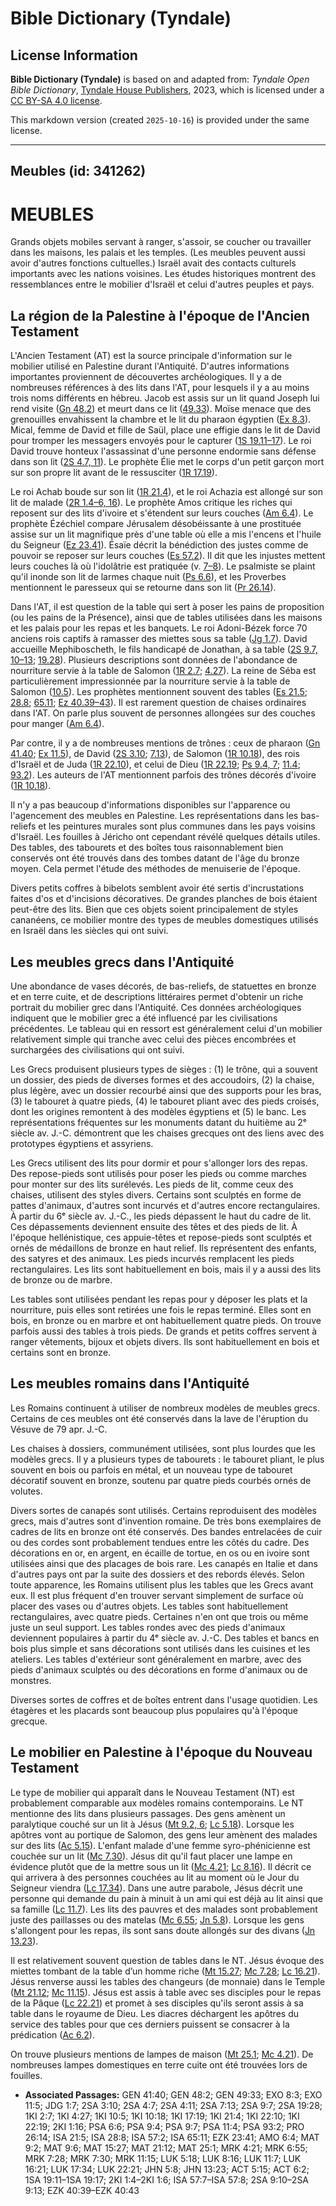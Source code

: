 # Bible Dictionary (Tyndale)

## License Information

**Bible Dictionary (Tyndale)** is based on and adapted from: _Tyndale Open Bible Dictionary_, [Tyndale House Publishers](https://tyndaleopenresources.com/), 2023, which is licensed under a [CC BY-SA 4.0 license](https://creativecommons.org/licenses/by-sa/4.0/legalcode.en).

This markdown version (created `2025-10-16`) is provided under the same license.



--------------------------------

## Meubles (id: 341262)

MEUBLES
=======

Grands objets mobiles servant à ranger, s'assoir, se coucher ou travailler dans les maisons, les palais et les temples. (Les meubles peuvent aussi avoir d'autres fonctions cultuelles.) Israël avait des contacts culturels importants avec les nations voisines. Les études historiques montrent des ressemblances entre le mobilier d'Israël et celui d'autres peuples et pays.

La région de la Palestine à l'époque de l'Ancien Testament
----------------------------------------------------------

L'Ancien Testament (AT) est la source principale d'information sur le mobilier utilisé en Palestine durant l'Antiquité. D'autres informations importantes proviennent de découvertes archéologiques. Il y a de nombreuses références à des lits dans l'AT, pour lesquels il y a au moins trois noms différents en hébreu. Jacob est assis sur un lit quand Joseph lui rend visite ([Gn 48\.2](https://ref.ly/Gen48:2)) et meurt dans ce lit ([49\.33](https://ref.ly/Gen49:33)). Moïse menace que des grenouilles envahissent la chambre et le lit du pharaon égyptien ([Ex 8\.3](https://ref.ly/Exod8:3)). Mical, femme de David et fille de Saül, place une effigie dans le lit de David pour tromper les messagers envoyés pour le capturer ([1S 19\.11–17](https://ref.ly/1Sam19:11-1Sam19:17)). Le roi David trouve honteux l'assassinat d'une personne endormie sans défense dans son lit ([2S 4\.7, 11](https://ref.ly/2Sam4:7,2Sam4:11)). Le prophète Élie met le corps d'un petit garçon mort sur son propre lit avant de le ressusciter ([1R 17\.19](https://ref.ly/1Kgs17:19)).

Le roi Achab boude sur son lit ([1R 21\.4](https://ref.ly/1Kgs21:4)), et le roi Achazia est allongé sur son lit de malade ([2R 1\.4–6, 16](https://ref.ly/2Kgs1:4-2Kgs1:6,2Kgs1:16)). Le prophète Amos critique les riches qui reposent sur des lits d'ivoire et s'étendent sur leurs couches ([Am 6\.4](https://ref.ly/Amos6:4)). Le prophète Ézéchiel compare Jérusalem désobéissante à une prostituée assise sur un lit magnifique près d'une table où elle a mis l'encens et l'huile du Seigneur ([Ez 23\.41](https://ref.ly/Ezek23:41)). Ésaïe décrit la bénédiction des justes comme de pouvoir se reposer sur leurs couches ([Es 57\.2](https://ref.ly/Isa57:2)). Il dit que les injustes mettent leurs couches là où l'idolâtrie est pratiquée (v. [7–8](https://ref.ly/Isa57:7-Isa57:8)). Le psalmiste se plaint qu'il inonde son lit de larmes chaque nuit ([Ps 6\.6](https://ref.ly/Ps6:6)), et les Proverbes mentionnent le paresseux qui se retourne dans son lit ([Pr 26\.14](https://ref.ly/Prov26:14)).

Dans l'AT, il est question de la table qui sert à poser les pains de proposition (ou les pains de la Présence), ainsi que de tables utilisées dans les maisons et les palais pour les repas et les banquets. Le roi Adoni\-Bézek force 70 anciens rois captifs à ramasser des miettes sous sa table ([Jg 1\.7](https://ref.ly/Judg1:7)). David accueille Mephiboscheth, le fils handicapé de Jonathan, à sa table ([2S 9\.7, 10–13](https://ref.ly/2Sam9:7,2Sam9:10-2Sam9:13); [19\.28](https://ref.ly/2Sam19:28)). Plusieurs descriptions sont données de l'abondance de nourriture servie à la table de Salomon ([1R 2\.7](https://ref.ly/1Kgs2:7); [4\.27](https://ref.ly/1Kgs4:27)). La reine de Séba est particulièrement impressionnée par la nourriture servie à la table de Salomon ([10\.5](https://ref.ly/1Kgs10:5)). Les prophètes mentionnent souvent des tables ([Es 21\.5](https://ref.ly/Isa21:5); [28\.8](https://ref.ly/Isa28:8); [65\.11](https://ref.ly/Isa65:11); [Ez 40\.39–43](https://ref.ly/Ezek40:39-Ezek40:43)). Il est rarement question de chaises ordinaires dans l'AT. On parle plus souvent de personnes allongées sur des couches pour manger ([Am 6\.4](https://ref.ly/Amos6:4)).

Par contre, il y a de nombreuses mentions de trônes : ceux de pharaon ([Gn 41\.40](https://ref.ly/Gen41:40); [Ex 11\.5](https://ref.ly/Exod11:5)), de David ([2S 3\.10](https://ref.ly/2Sam3:10); [7\.13](https://ref.ly/2Sam7:13)), de Salomon ([1R 10\.18](https://ref.ly/1Kgs10:18)), des rois d'Israël et de Juda ([1R 22\.10](https://ref.ly/1Kgs22:10)), et celui de Dieu ([1R 22\.19](https://ref.ly/1Kgs22:19); [Ps 9\.4, 7](https://ref.ly/Ps9:4,Ps9:7); [11\.4](https://ref.ly/Ps11:4); [93\.2](https://ref.ly/Ps93:2)). Les auteurs de l'AT mentionnent parfois des trônes décorés d'ivoire ([1R 10\.18](https://ref.ly/1Kgs10:18)).

Il n'y a pas beaucoup d'informations disponibles sur l'apparence ou l'agencement des meubles en Palestine. Les représentations dans les bas\-reliefs et les peintures murales sont plus communes dans les pays voisins d'Israël. Les fouilles à Jéricho ont cependant révélé quelques détails utiles. Des tables, des tabourets et des boîtes tous raisonnablement bien conservés ont été trouvés dans des tombes datant de l'âge du bronze moyen. Cela permet l'étude des méthodes de menuiserie de l'époque. 

Divers petits coffres à bibelots semblent avoir été sertis d'incrustations faites d'os et d'incisions décoratives. De grandes planches de bois étaient peut\-être des lits. Bien que ces objets soient principalement de styles cananéens, ce mobilier montre des types de meubles domestiques utilisés en Israël dans les siècles qui ont suivi.

Les meubles grecs dans l'Antiquité
----------------------------------

Une abondance de vases décorés, de bas\-reliefs, de statuettes en bronze et en terre cuite, et de descriptions littéraires permet d'obtenir un riche portrait du mobilier grec dans l'Antiquité. Ces données archéologiques indiquent que le mobilier grec a été influencé par les civilisations précédentes. Le tableau qui en ressort est généralement celui d'un mobilier relativement simple qui tranche avec celui des pièces encombrées et surchargées des civilisations qui ont suivi.

Les Grecs produisent plusieurs types de sièges : (1\) le trône, qui a souvent un dossier, des pieds de diverses formes et des accoudoirs, (2\) la chaise, plus légère, avec un dossier recourbé ainsi que des supports pour les bras, (3\) le tabouret à quatre pieds, (4\) le tabouret pliant avec des pieds croisés, dont les origines remontent à des modèles égyptiens et (5\) le banc. Les représentations fréquentes sur les monuments datant du huitième au 2ᵉ siècle av. J.\-C. démontrent que les chaises grecques ont des liens avec des prototypes égyptiens et assyriens.

Les Grecs utilisent des lits pour dormir et pour s'allonger lors des repas. Des repose\-pieds sont utilisés pour poser les pieds ou comme marches pour monter sur des lits surélevés. Les pieds de lit, comme ceux des chaises, utilisent des styles divers. Certains sont sculptés en forme de pattes d'animaux, d'autres sont incurvés et d'autres encore rectangulaires. À partir du 6ᵉ siècle av. J.\-C., les pieds dépassent le haut du cadre de lit. Ces dépassements deviennent ensuite des têtes et des pieds de lit. À l'époque hellénistique, ces appuie\-têtes et repose\-pieds sont sculptés et ornés de médaillons de bronze en haut relief. Ils représentent des enfants, des satyres et des animaux. Les pieds incurvés remplacent les pieds rectangulaires. Les lits sont habituellement en bois, mais il y a aussi des lits de bronze ou de marbre.

Les tables sont utilisées pendant les repas pour y déposer les plats et la nourriture, puis elles sont retirées une fois le repas terminé. Elles sont en bois, en bronze ou en marbre et ont habituellement quatre pieds. On trouve parfois aussi des tables à trois pieds. De grands et petits coffres servent à ranger vêtements, bijoux et objets divers. Ils sont habituellement en bois et certains sont en bronze.

Les meubles romains dans l'Antiquité
------------------------------------

Les Romains continuent à utiliser de nombreux modèles de meubles grecs. Certains de ces meubles ont été conservés dans la lave de l'éruption du Vésuve de 79 apr. J.\-C. 

Les chaises à dossiers, communément utilisées, sont plus lourdes que les modèles grecs. Il y a plusieurs types de tabourets : le tabouret pliant, le plus souvent en bois ou parfois en métal, et un nouveau type de tabouret décoratif souvent en bronze, soutenu par quatre pieds courbés ornés de volutes.

Divers sortes de canapés sont utilisés. Certains reproduisent des modèles grecs, mais d'autres sont d'invention romaine. De très bons exemplaires de cadres de lits en bronze ont été conservés. Des bandes entrelacées de cuir ou des cordes sont probablement tendues entre les côtés du cadre. Des décorations en or, en argent, en écaille de tortue, en os ou en ivoire sont utilisées ainsi que des placages de bois rare. Les canapés en Italie et dans d'autres pays ont par la suite des dossiers et des rebords élevés. Selon toute apparence, les Romains utilisent plus les tables que les Grecs avant eux. Il est plus fréquent d'en trouver servant simplement de surface où placer des vases ou d'autres objets. Les tables sont habituellement rectangulaires, avec quatre pieds. Certaines n'en ont que trois ou même juste un seul support. Les tables rondes avec des pieds d'animaux deviennent populaires à partir du 4ᵉ siècle av. J.\-C. Des tables et bancs en bois plus simple et sans décorations sont utilisés dans les cuisines et les ateliers. Les tables d'extérieur sont généralement en marbre, avec des pieds d'animaux sculptés ou des décorations en forme d'animaux ou de monstres.

Diverses sortes de coffres et de boîtes entrent dans l'usage quotidien. Les étagères et les placards sont beaucoup plus populaires qu'à l'époque grecque.

Le mobilier en Palestine à l'époque du Nouveau Testament
--------------------------------------------------------

Le type de mobilier qui apparaît dans le Nouveau Testament (NT) est probablement comparable aux modèles romains contemporains. Le NT mentionne des lits dans plusieurs passages. Des gens amènent un paralytique couché sur un lit à Jésus ([Mt 9\.2, 6](https://ref.ly/Matt9:2,Matt9:6); [Lc 5\.18](https://ref.ly/Luke5:18)). Lorsque les apôtres vont au portique de Salomon, des gens leur amènent des malades sur des lits ([Ac 5\.15](https://ref.ly/Acts5:15)). L'enfant malade d'une femme syro\-phénicienne est couchée sur un lit ([Mc 7\.30](https://ref.ly/Mark7:30)). Jésus dit qu'il faut placer une lampe en évidence plutôt que de la mettre sous un lit ([Mc 4\.21](https://ref.ly/Mark4:21); [Lc 8\.16](https://ref.ly/Luke8:16)). Il décrit ce qui arrivera à des personnes couchées au lit au moment où le Jour du Seigneur viendra ([Lc 17\.34](https://ref.ly/Luke17:34)). Dans une autre parabole, Jésus décrit une personne qui demande du pain à minuit à un ami qui est déjà au lit ainsi que sa famille ([Lc 11\.7](https://ref.ly/Luke11:7)). Les lits des pauvres et des malades sont probablement juste des paillasses ou des matelas ([Mc 6\.55](https://ref.ly/Mark6:55); [Jn 5\.8](https://ref.ly/John5:8)). Lorsque les gens s'allongent pour les repas, ils sont sans doute allongés sur des divans ([Jn 13\.23](https://ref.ly/John13:23)).

Il est relativement souvent question de tables dans le NT. Jésus évoque des miettes tombant de la table d’un homme riche ([Mt 15\.27](https://ref.ly/Matt15:27); [Mc 7\.28](https://ref.ly/Mark7:28); [Lc 16\.21](https://ref.ly/Luke16:21)). Jésus renverse aussi les tables des changeurs (de monnaie) dans le Temple ([Mt 21\.12](https://ref.ly/Matt21:12); [Mc 11\.15](https://ref.ly/Mark11:15)). Jésus est assis à table avec ses disciples pour le repas de la Pâque ([Lc 22\.21](https://ref.ly/Luke22:21)) et promet à ses disciples qu'ils seront assis à sa table dans le royaume de Dieu. Les diacres déchargent les apôtres du service des tables pour que ces derniers puissent se consacrer à la prédication ([Ac 6\.2](https://ref.ly/Acts6:2)).

On trouve plusieurs mentions de lampes de maison ([Mt 25\.1](https://ref.ly/Matt25:1); [Mc 4\.21](https://ref.ly/Mark4:21)). De nombreuses lampes domestiques en terre cuite ont été trouvées lors de fouilles.

* **Associated Passages:** GEN 41:40; GEN 48:2; GEN 49:33; EXO 8:3; EXO 11:5; JDG 1:7; 2SA 3:10; 2SA 4:7; 2SA 4:11; 2SA 7:13; 2SA 9:7; 2SA 19:28; 1KI 2:7; 1KI 4:27; 1KI 10:5; 1KI 10:18; 1KI 17:19; 1KI 21:4; 1KI 22:10; 1KI 22:19; 2KI 1:16; PSA 6:6; PSA 9:4; PSA 9:7; PSA 11:4; PSA 93:2; PRO 26:14; ISA 21:5; ISA 28:8; ISA 57:2; ISA 65:11; EZK 23:41; AMO 6:4; MAT 9:2; MAT 9:6; MAT 15:27; MAT 21:12; MAT 25:1; MRK 4:21; MRK 6:55; MRK 7:28; MRK 7:30; MRK 11:15; LUK 5:18; LUK 8:16; LUK 11:7; LUK 16:21; LUK 17:34; LUK 22:21; JHN 5:8; JHN 13:23; ACT 5:15; ACT 6:2; 1SA 19:11–1SA 19:17; 2KI 1:4–2KI 1:6; ISA 57:7–ISA 57:8; 2SA 9:10–2SA 9:13; EZK 40:39–EZK 40:43

